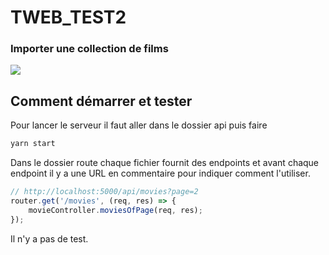 # TWEB_TEST2

### Importer une collection de films

![](C:\Users\Kamil\Documents\HEIG\TWEB\test2\TWEB_TEST2\screen.png)

## Comment démarrer et tester

Pour lancer le serveur il faut aller dans le dossier api puis faire 

```bash
yarn start
```

Dans le dossier route chaque fichier fournit des endpoints et avant chaque endpoint il y a une URL en commentaire pour indiquer comment l'utiliser.

```javascript
// http://localhost:5000/api/movies?page=2
router.get('/movies', (req, res) => {
	movieController.moviesOfPage(req, res);
});
```

Il n'y a pas de test.